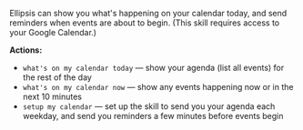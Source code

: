 Ellipsis can show you what's happening on your calendar today, and send reminders when events are about to begin. (This skill requires access to your Google Calendar.)

**Actions:**
- `what's on my calendar today` — show your agenda (list all events) for the rest of the day
- `what's on my calendar now` — show any events happening now or in the next 10 minutes
- `setup my calendar` — set up the skill to send you your agenda each weekday, and send you reminders a few minutes before events begin
